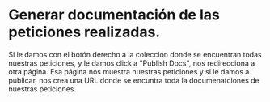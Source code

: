 
# Generar documentación de las peticiones realizadas.

Si le damos con el botón derecho a la colección donde se encuentran todas nuestras peticiones,
y le damos click a "Publish Docs", nos redirecciona a otra página.
Esa página nos muestra nuestras peticiones y si le damos a publicar, nos crea una URL donde se
encuntra toda la documenatciones de nuestras peticiones.

